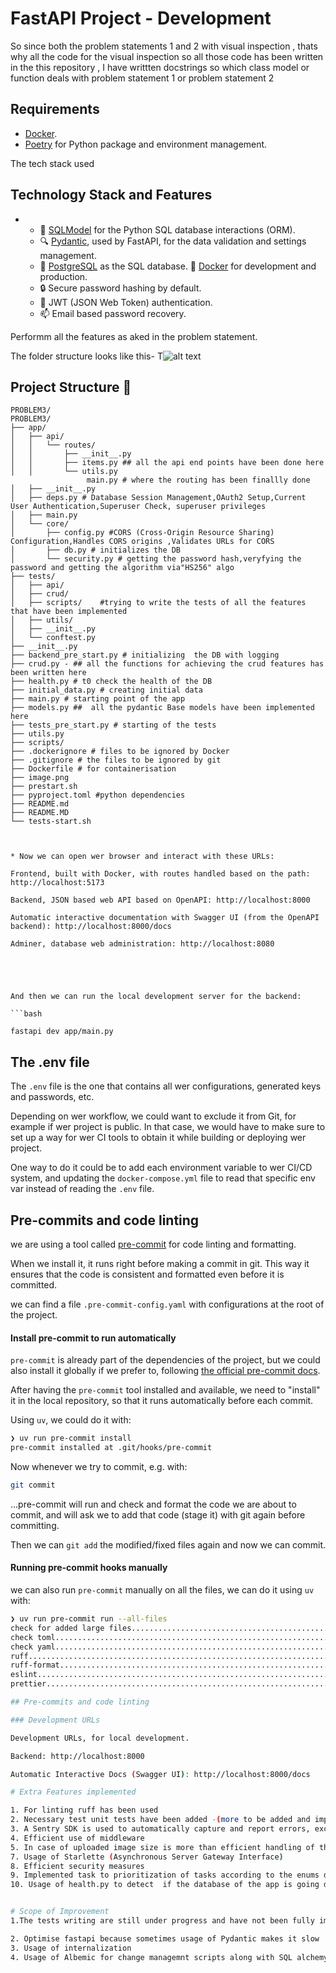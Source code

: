 # FastAPI Project - Development
So since both the problem statements 1 and 2  with visual inspection , thats why all the code for the visual inspection so all those code has been written in the this repository , I have  writtten docstrings so which class model or function deals with problem statement 1 or problem statement 2


## Requirements

* [Docker](https://www.docker.com/).
* [Poetry](https://python-poetry.org/) for Python package and environment management.



The tech stack used
## Technology Stack and Features

- 
    - 🧰 [SQLModel](https://sqlmodel.tiangolo.com) for the Python SQL database interactions (ORM).
    - 🔍 [Pydantic](https://docs.pydantic.dev), used by FastAPI, for the data validation and settings management.
    - 💾 [PostgreSQL](https://www.postgresql.org) as the SQL database.
     🐋 [Docker](https://www.docker.com) for development and production.
    - 🔒 Secure password hashing by default.
    - 🔑 JWT (JSON Web Token) authentication.
    - 📫 Email based password recovery.

Performm all the features as aked in the problem statement.



The folder structure looks like this-
T![alt text](image.png)


## Project Structure 📁
```
PROBLEM3/
PROBLEM3/
├── app/
│   ├── api/
│   │   └── routes/
│   │       ├── __init__.py 
│   │       ├── items.py ## all the api end points have been done here
│   │       └── utils.py
                 main.py # where the routing has been finallly done
│   ├── __init__.py
│   ├── deps.py # Database Session Management,OAuth2 Setup,Current User Authentication,Superuser Check, superuser privileges
│   ├── main.py
│   └── core/
│       ├── config.py #CORS (Cross-Origin Resource Sharing) Configuration,Handles CORS origins ,Validates URLs for CORS
│       ├── db.py # initializes the DB
│       └── security.py # getting the password hash,veryfying the password and getting the algorithm via"HS256" algo
├── tests/
│   ├── api/
│   ├── crud/
│   ├── scripts/    #trying to write the tests of all the features that have been implemented
│   ├── utils/
│   ├── __init__.py
│   └── conftest.py
├── __init__.py
├── backend_pre_start.py # initializing  the DB with logging
├── crud.py - ## all the functions for achieving the crud features has been written here
├── health.py # t0 check the health of the DB
├── initial_data.py # creating initial data
├── main.py # starting point of the app
├── models.py ##  all the pydantic Base models have been implemented here
├── tests_pre_start.py # starting of the tests
├── utils.py
├── scripts/
├── .dockerignore # files to be ignored by Docker
├── .gitignore # the files to be ignored by git
├── Dockerfile # for containerisation
├── image.png
├── prestart.sh
├── pyproject.toml #python dependencies
├── README.md
├── README.MD
└── tests-start.sh



* Now we can open wer browser and interact with these URLs:

Frontend, built with Docker, with routes handled based on the path: http://localhost:5173

Backend, JSON based web API based on OpenAPI: http://localhost:8000

Automatic interactive documentation with Swagger UI (from the OpenAPI backend): http://localhost:8000/docs

Adminer, database web administration: http://localhost:8080





And then we can run the local development server for the backend:

```bash

fastapi dev app/main.py
```



## The .env file

The `.env` file is the one that contains all wer configurations, generated keys and passwords, etc.

Depending on wer workflow, we could want to exclude it from Git, for example if wer project is public. In that case, we would have to make sure to set up a way for wer CI tools to obtain it while building or deploying wer project.

One way to do it could be to add each environment variable to wer CI/CD system, and updating the `docker-compose.yml` file to read that specific env var instead of reading the `.env` file.

## Pre-commits and code linting

we are using a tool called [pre-commit](https://pre-commit.com/) for code linting and formatting.

When we install it, it runs right before making a commit in git. This way it ensures that the code is consistent and formatted even before it is committed.

we can find a file `.pre-commit-config.yaml` with configurations at the root of the project.

#### Install pre-commit to run automatically

`pre-commit` is already part of the dependencies of the project, but we could also install it globally if we prefer to, following [the official pre-commit docs](https://pre-commit.com/).

After having the `pre-commit` tool installed and available, we need to "install" it in the local repository, so that it runs automatically before each commit.

Using `uv`, we could do it with:

```bash
❯ uv run pre-commit install
pre-commit installed at .git/hooks/pre-commit
```

Now whenever we try to commit, e.g. with:

```bash
git commit
```

...pre-commit will run and check and format the code we are about to commit, and will ask we to add that code (stage it) with git again before committing.

Then we can `git add` the modified/fixed files again and now we can commit.

#### Running pre-commit hooks manually

we can also run `pre-commit` manually on all the files, we can do it using `uv` with:

```bash
❯ uv run pre-commit run --all-files
check for added large files..............................................Passed
check toml...............................................................Passed
check yaml...............................................................Passed
ruff.....................................................................Passed
ruff-format..............................................................Passed
eslint...................................................................Passed
prettier.................................................................Passed

## Pre-commits and code linting

### Development URLs

Development URLs, for local development.

Backend: http://localhost:8000

Automatic Interactive Docs (Swagger UI): http://localhost:8000/docs

# Extra Features implemented

1. For linting ruff has been used
2. Necessary test unit tests have been added -(more to be added and improved)
3. A Sentry SDK is used to automatically capture and report errors, exceptions, and other events happening within an application
4. Efficient use of middleware
5. In case of uploaded image size is more than efficient handling of that case using io
7. Usage of Starlette (Asynchronous Server Gateway Interface) 
8. Efficient security measures 
9. Implemented task to prioritization of tasks according to the enums declared in the models file
10. Usage of health.py to detect  if the database of the app is going down or not


# Scope of Improvement 
1.The tests writing are still under progress and have not been fully implemened for all the features due to time constaints

2. Optimise fastapi because sometimes usage of Pydantic makes it slow
3. Usage of internalization
4. Usage of Albemic for change managemnt scripts along with SQL alchemy
